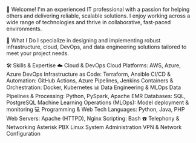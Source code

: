 👋 Welcome!
I'm an experienced IT professional with a passion for helping others and delivering reliable, scalable solutions. I enjoy working across a wide range of technologies and thrive in collaborative, fast-paced environments.

💼 What I Do
I specialize in designing and implementing robust infrastructure, cloud, DevOps, and data engineering solutions tailored to meet your project needs.

🛠️ Skills & Expertise
☁️ Cloud & DevOps
Cloud Platforms: AWS, Azure, Azure DevOps
Infrastructure as Code: Terraform, Ansible
CI/CD & Automation: GitHub Actions, Azure Pipelines, Jenkins
Containers & Orchestration: Docker, Kubernetes
📊 Data Engineering & MLOps
Data Pipelines & Processing: Python, PySpark, Apache EMR
Databases: SQL, PostgreSQL
Machine Learning Operations (MLOps): Model deployment & monitoring
💻 Programming & Web Tech
Languages: Python, Java, PHP
Web Servers: Apache (HTTPD), Nginx
Scripting: Bash
☎️ Telephony & Networking
Asterisk PBX
Linux System Administration
VPN & Network Configuration
